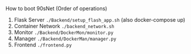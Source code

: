 How to boot 90sNet (Order of operations)

1. Flask Server `./Backend/setup_flash_app.sh` (also docker-compose up)
2. Container Network `./backend_network.sh`
3. Monitor `./Backend/DockerMon/monitor.py`
4. Manager `./Backend/DockerMan/manager.py`
5. Frontend `./frontend.py`